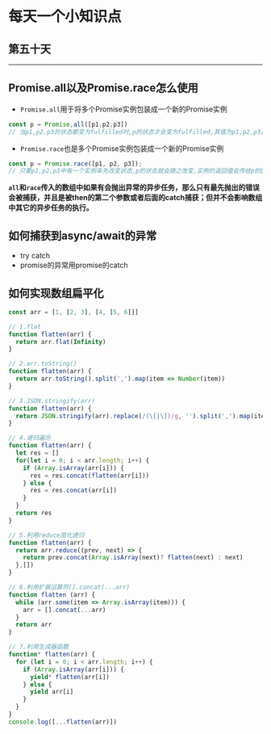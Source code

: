 # 每天一个小知识点
## 第五十天 
---

## Promise.all以及Promise.race怎么使用
- `Promise.all`用于将多个Promise实例包装成一个新的Promise实例
```js
const p = Promise,all([p1,p2,p3])
// 当p1,p2,p3的状态都变为fulfilled时,p的状态才会变为fulfilled,其值为p1,p2,p3返回的值组成的数组,如果有一个状态变为reject,则返回值变为第一个rejected的返回值
```
- `Promise.race`也是多个Promise实例包装成一个新的Promise实例
```js
const p = Promise.race([p1, p2, p3]);
// 只要p1,p2,p3中有一个实例率先改变状态,p的状态就会随之改变,实例的返回值会传给p的回调函数
```
**`all`和`race`传入的数组中如果有会抛出异常的异步任务，那么只有最先抛出的错误会被捕获，并且是被then的第二个参数或者后面的catch捕获；但并不会影响数组中其它的异步任务的执行。**
## 如何捕获到async/await的异常
- try catch
- promise的异常用promise的catch
## 如何实现数组扁平化
```js
const arr = [1, [2, 3], [4, [5, 6]]]

// 1.flat
function flatten(arr) {
  return arr.flat(Infinity)
}

// 2.arr.toString()
function flatten(arr) {
  return arr.toString().split(',').map(item => Number(item))
}

// 3.JSON.stringify(arr)
function flatten(arr) {
  return JSON.stringify(arr).replace(/(\[|\])/g, '').split(',').map(item => Number(item))
}

// 4.递归遍历
function flatten(arr) {
  let res = []
  for(let i = 0; i < arr.length; i++) {
    if (Array.isArray(arr[i])) {
      res = res.concat(flatten(arr[i]))
    } else {
      res = res.concat(arr[i])
    }
  }
  return res
}

// 5.利用reduce简化递归
function flatten(arr) {
  return arr.reduce((prev, next) => {
    return prev.concat(Array.isArray(next)? flatten(next) : next)
  },[])
}

// 6.利用扩展运算符[].concat(...arr)
function flatten (arr) {
  while (arr.some(item => Array.isArray(item))) {
    arr = [].concat(...arr)
  }
  return arr
}

// 7.利用生成器函数
function* flatten(arr) {
  for (let i = 0; i < arr.length; i++) {
    if (Array.isArray(arr[i])) {
      yield* flatten(arr[i])
    } else {
      yield arr[i]
    }
  }
}
console.log([...flatten(arr)])
```
